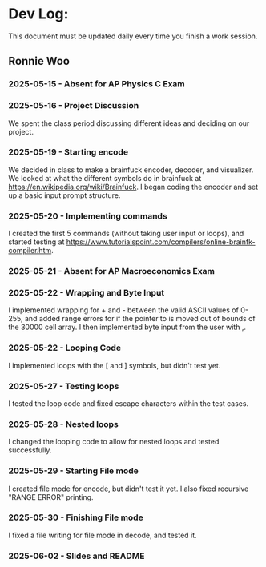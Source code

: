 # Dev Log:

This document must be updated daily every time you finish a work session.

## Ronnie Woo

### 2025-05-15 - Absent for AP Physics C Exam

### 2025-05-16 - Project Discussion

We spent the class period discussing different ideas and deciding on our project.

### 2025-05-19 - Starting encode

We decided in class to make a brainfuck encoder, decoder, and visualizer. We looked at what the different symbols do in brainfuck at https://en.wikipedia.org/wiki/Brainfuck. I began coding the encoder and set up a basic input prompt structure.

### 2025-05-20 - Implementing commands

I created the first 5 commands (without taking user input or loops), and started testing at https://www.tutorialspoint.com/compilers/online-brainfk-compiler.htm.

### 2025-05-21 - Absent for AP Macroeconomics Exam

### 2025-05-22 - Wrapping and Byte Input

I implemented wrapping for + and - between the valid ASCII values of 0-255, and added range errors for if the pointer to is moved out of bounds of the 30000 cell array. I then implemented byte input from the user with ,.

### 2025-05-22 - Looping Code

I implemented loops with the [ and ] symbols, but didn't test yet.

### 2025-05-27 - Testing loops

I tested the loop code and fixed escape characters within the test cases.

### 2025-05-28 - Nested loops

I changed the looping code to allow for nested loops and tested successfully.

### 2025-05-29 - Starting File mode

I created file mode for encode, but didn't test it yet. I also fixed recursive "RANGE ERROR" printing.

### 2025-05-30 - Finishing File mode

I fixed a file writing for file mode in decode, and tested it.

### 2025-06-02 - Slides and README